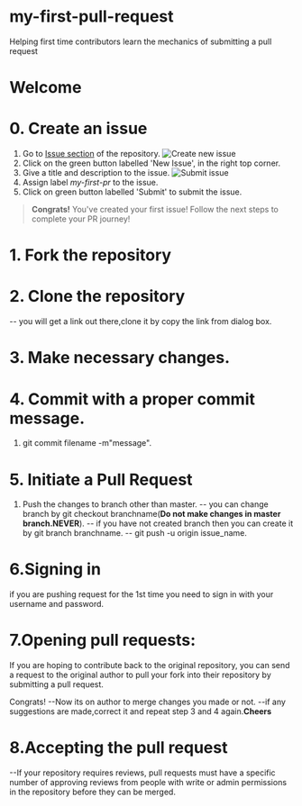 # my-first-pull-request
Helping first time contributors learn the mechanics of submitting a pull request


# Welcome

# 0. Create an issue
1. Go to [Issue section](https://github.com/sushant-j/my-first-pull-request/issues) of the repository.
![Create new issue](https://raw.githubusercontent.com/sushant-j/my-first-pull-request/master/images/DEMO%20-%2001.png)
2. Click on the green button labelled 'New Issue', in the right top corner.
3. Give a title and description to the issue. 
![Submit issue](https://raw.githubusercontent.com/sushant-j/my-first-pull-request/master/images/DEMO%20-%2002.png)
1. Assign label _my-first-pr_ to the issue. 
1. Click on green button labelled 'Submit' to submit the issue.    
 
> **Congrats!** You've created your first issue! Follow the next steps to complete your PR journey! 

# 1. Fork the repository


# 2. Clone the repository
   -- you will get a link out there,clone it by copy the link from dialog box.


# 3. Make necessary changes.


# 4. Commit with a proper commit message.
1. git commit filename -m"message".
 
# 5. Initiate a Pull Request
   1. Push the changes to branch other than master.
   	-- you can change branch by git checkout branchname(<b>Do not make changes in master branch.NEVER</b>).	
  	-- if you have not created branch then you can create it by git branch branchname.
 	-- git push -u origin issue_name.


 # 6.Signing in
  if you are pushing request for the 1st time you need to sign in with your username and password.

 # 7.Opening pull requests:
  If you are hoping to contribute back to the original repository, you can send a request to the original author to pull your fork into their repository by submitting a pull request.

  Congrats!
  --Now its on author to merge changes you made or not.
  --if any suggestions are made,correct it and repeat step 3 and 4 again.<b>Cheers</b>
 
# 8.Accepting the pull request
--If your repository requires reviews, pull requests must have a specific number of approving reviews from people with write or admin permissions in the repository before they can be merged.
  
